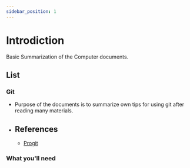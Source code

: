 ```yaml
---
sidebar_position: 1
---
```


# Introdiction

Basic Summarization of the Computer documents.

## List

### Git
- Purpose of the documents is to summarize own tips for using git after reading many materials.
- References
  - 
  - [Progit]()

### What you'll need


